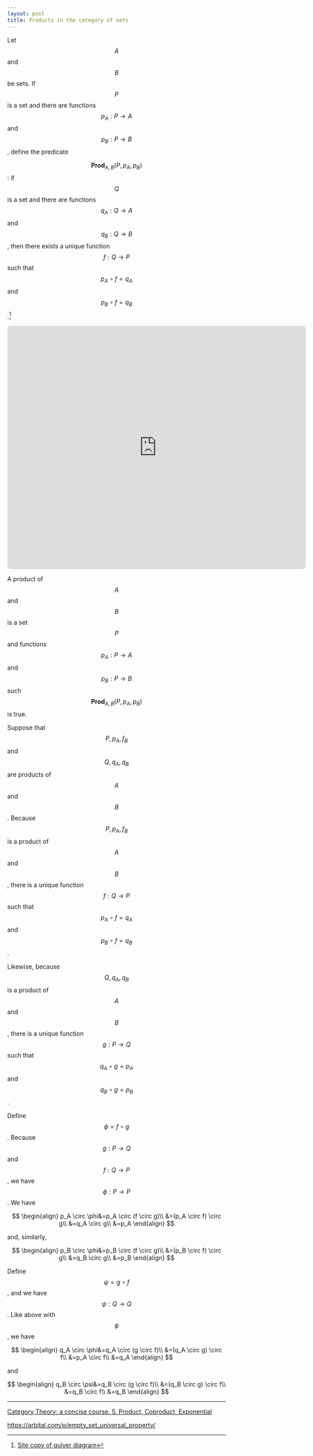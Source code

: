 ```yaml
---
layout: post
title: Products in the category of sets
---
```


Let $$A$$ and $$B$$ be sets. 
If $$P$$ is a set and there are functions $$p_A:P \to A$$ and $$p_B:P \to B$$,
define the predicate

$$\mathbf{Prod}_{A,B}(P,p_A,p_B)$$: if 
$$Q$$ is a set and there are functions
$$q_A:Q \to A$$ and $$q_B:Q \to B$$, then there exists a unique
function $$f:Q \to P$$ such that $$p_A \circ f = q_A$$ and $$p_B \circ f = q_B$$.[^1]

[^1]: [Site copy of quiver diagram](/LaTeX/quiver/product.png)

<!-- https://q.uiver.app/?q=WzAsNCxbMCwyLCJBIl0sWzQsMiwiQiJdLFsyLDMsIlAiXSxbMiwwLCJRIl0sWzIsMCwicF9BIiwyXSxbMiwxLCJwX0IiXSxbMywwLCJxX0EiXSxbMywxLCJxX0IiLDJdLFszLDIsIlxcZXhpc3RzICEgZiIsMSx7InN0eWxlIjp7ImJvZHkiOnsibmFtZSI6ImRhc2hlZCJ9fX1dXQ== -->
<iframe class="quiver-embed" src="https://q.uiver.app/?q=WzAsNCxbMCwyLCJBIl0sWzQsMiwiQiJdLFsyLDMsIlAiXSxbMiwwLCJRIl0sWzIsMCwicF9BIiwyXSxbMiwxLCJwX0IiXSxbMywwLCJxX0EiXSxbMywxLCJxX0IiLDJdLFszLDIsIlxcZXhpc3RzICEgZiIsMSx7InN0eWxlIjp7ImJvZHkiOnsibmFtZSI6ImRhc2hlZCJ9fX1dXQ==&embed" width="688" height="560" style="border-radius: 8px; border: none;"></iframe>


A product of $$A$$ and $$B$$ is a set $$P$$ and
functions $$p_A:P \to A$$ and $$p_B:P \to B$$ such
$$\mathbf{Prod}_{A,B}(P,p_A,p_B)$$ is true.


Suppose that $$P,p_A,f_B$$ and $$Q,q_A,q_B$$ are products of $$A$$ and $$B$$.
Because $$P,p_A,f_B$$ is a product of $$A$$ and $$B$$, there is a unique function
$$f:Q \to P$$ such that $$p_A \circ f = q_A$$ and $$p_B \circ f = q_B$$.

Likewise, because $$Q,q_A,q_B$$ is a product of $$A$$ and $$B$$, there is a unique function
$$g:P \to Q$$ such that $$q_A \circ g = p_A$$ and $$q_B \circ g = p_B$$.

Define $$\phi=f \circ g$$. Because
$$g:P \to Q$$ and $$f:Q \to P$$, we have $$\phi:P \to P$$.
We have

$$
\begin{align}
p_A \circ \phi&=p_A \circ (f \circ g)\\
&=(p_A \circ f) \circ g\\
&=q_A \circ g\\
&=p_A
\end{align}
$$

and, similarly, 

$$
\begin{align}
p_B \circ \phi&=p_B \circ (f \circ g)\\
&=(p_B \circ f) \circ g\\
&=q_B \circ g\\
&=p_B
\end{align}
$$

Define $$\psi=g \circ f$$, and we have $$\psi:Q \to Q$$.
Like above with $$\phi$$, we have

$$
\begin{align}
q_A \circ \phi&=q_A \circ (g \circ f)\\
&=(q_A \circ g) \circ f\\
&=p_A \circ f\\
&=q_A
\end{align}
$$

and

$$
\begin{align}
q_B \circ \psi&=q_B \circ (g \circ f)\\
&=(q_B \circ g) \circ f\\
&=q_B \circ f\\
&=q_B
\end{align}
$$


---

[Category Theory: a concise course. 5. Product, Coproduct, Exponential](https://categorytheory.gitlab.io/product_coproduct_exponential.html)

<https://arbital.com/p/empty_set_universal_property/>
